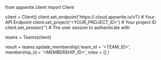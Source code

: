 from appwrite.client import Client

client = Client()
client.set_endpoint('https://<REGION>.cloud.appwrite.io/v1') # Your API Endpoint
client.set_project('<YOUR_PROJECT_ID>') # Your project ID
client.set_session('') # The user session to authenticate with

teams = Teams(client)

result = teams.update_membership(
    team_id = '<TEAM_ID>',
    membership_id = '<MEMBERSHIP_ID>',
    roles = []
)
